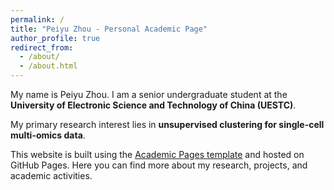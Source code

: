 ```yaml
---
permalink: /
title: "Peiyu Zhou - Personal Academic Page"
author_profile: true
redirect_from:
  - /about/
  - /about.html
---
```


My name is Peiyu Zhou. I am a senior undergraduate student at the **University of Electronic Science and Technology of China (UESTC)**.

My primary research interest lies in **unsupervised clustering for single-cell multi-omics data**.

This website is built using the [Academic Pages template](https://github.com/academicpages/academicpages.github.io) and hosted on GitHub Pages. Here you can find more about my research, projects, and academic activities.
